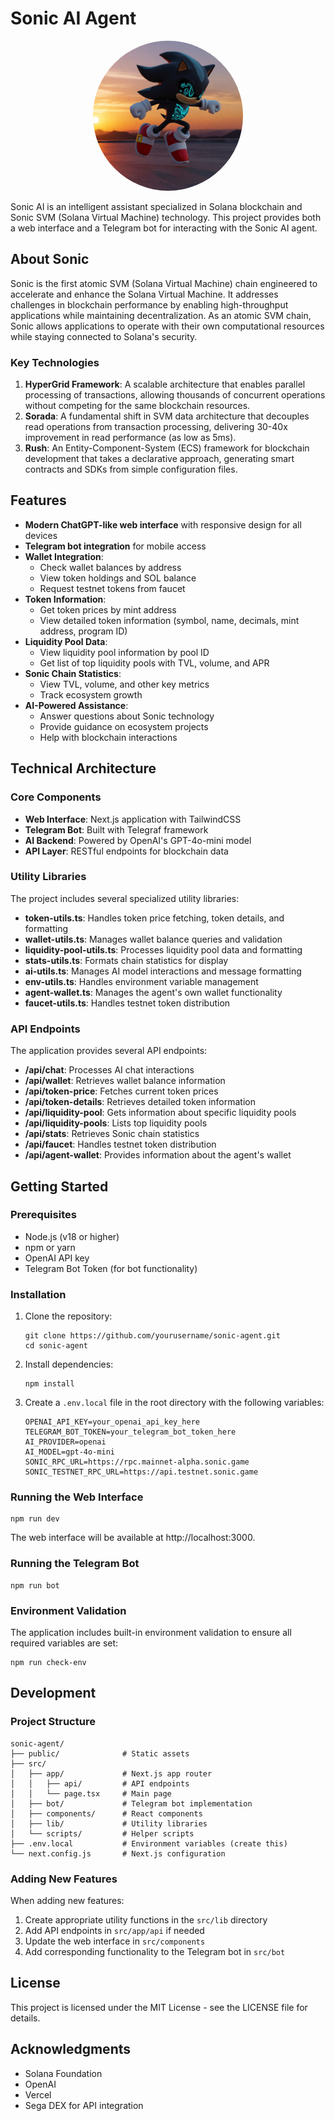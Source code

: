 # Sonic AI Agent

<div align="center">
  <img src="./public/logo.jpeg" alt="Sonic AI Logo" width="240" height="240" style="border-radius: 50%;">
</div>

Sonic AI is an intelligent assistant specialized in Solana blockchain and Sonic SVM (Solana Virtual Machine) technology. This project provides both a web interface and a Telegram bot for interacting with the Sonic AI agent.

## About Sonic

Sonic is the first atomic SVM (Solana Virtual Machine) chain engineered to accelerate and enhance the Solana Virtual Machine. It addresses challenges in blockchain performance by enabling high-throughput applications while maintaining decentralization. As an atomic SVM chain, Sonic allows applications to operate with their own computational resources while staying connected to Solana's security.

### Key Technologies

1. **HyperGrid Framework**: A scalable architecture that enables parallel processing of transactions, allowing thousands of concurrent operations without competing for the same blockchain resources.
2. **Sorada**: A fundamental shift in SVM data architecture that decouples read operations from transaction processing, delivering 30-40x improvement in read performance (as low as 5ms).
3. **Rush**: An Entity-Component-System (ECS) framework for blockchain development that takes a declarative approach, generating smart contracts and SDKs from simple configuration files.

## Features

- **Modern ChatGPT-like web interface** with responsive design for all devices
- **Telegram bot integration** for mobile access
- **Wallet Integration**:
  - Check wallet balances by address
  - View token holdings and SOL balance
  - Request testnet tokens from faucet
- **Token Information**:
  - Get token prices by mint address
  - View detailed token information (symbol, name, decimals, mint address, program ID)
- **Liquidity Pool Data**:
  - View liquidity pool information by pool ID
  - Get list of top liquidity pools with TVL, volume, and APR
- **Sonic Chain Statistics**:
  - View TVL, volume, and other key metrics
  - Track ecosystem growth
- **AI-Powered Assistance**:
  - Answer questions about Sonic technology
  - Provide guidance on ecosystem projects
  - Help with blockchain interactions

## Technical Architecture

### Core Components

- **Web Interface**: Next.js application with TailwindCSS
- **Telegram Bot**: Built with Telegraf framework
- **AI Backend**: Powered by OpenAI's GPT-4o-mini model
- **API Layer**: RESTful endpoints for blockchain data

### Utility Libraries

The project includes several specialized utility libraries:

- **token-utils.ts**: Handles token price fetching, token details, and formatting
- **wallet-utils.ts**: Manages wallet balance queries and validation
- **liquidity-pool-utils.ts**: Processes liquidity pool data and formatting
- **stats-utils.ts**: Formats chain statistics for display
- **ai-utils.ts**: Manages AI model interactions and message formatting
- **env-utils.ts**: Handles environment variable management
- **agent-wallet.ts**: Manages the agent's own wallet functionality
- **faucet-utils.ts**: Handles testnet token distribution

### API Endpoints

The application provides several API endpoints:

- **/api/chat**: Processes AI chat interactions
- **/api/wallet**: Retrieves wallet balance information
- **/api/token-price**: Fetches current token prices
- **/api/token-details**: Retrieves detailed token information
- **/api/liquidity-pool**: Gets information about specific liquidity pools
- **/api/liquidity-pools**: Lists top liquidity pools
- **/api/stats**: Retrieves Sonic chain statistics
- **/api/faucet**: Handles testnet token distribution
- **/api/agent-wallet**: Provides information about the agent's wallet

## Getting Started

### Prerequisites

- Node.js (v18 or higher)
- npm or yarn
- OpenAI API key
- Telegram Bot Token (for bot functionality)

### Installation

1. Clone the repository:
   ```
   git clone https://github.com/yourusername/sonic-agent.git
   cd sonic-agent
   ```

2. Install dependencies:
   ```
   npm install
   ```

3. Create a `.env.local` file in the root directory with the following variables:
   ```
   OPENAI_API_KEY=your_openai_api_key_here
   TELEGRAM_BOT_TOKEN=your_telegram_bot_token_here
   AI_PROVIDER=openai
   AI_MODEL=gpt-4o-mini
   SONIC_RPC_URL=https://rpc.mainnet-alpha.sonic.game
   SONIC_TESTNET_RPC_URL=https://api.testnet.sonic.game
   ```

### Running the Web Interface

```
npm run dev
```

The web interface will be available at http://localhost:3000.

### Running the Telegram Bot

```
npm run bot
```

### Environment Validation

The application includes built-in environment validation to ensure all required variables are set:

```
npm run check-env
```

## Development

### Project Structure

```
sonic-agent/
├── public/              # Static assets
├── src/
│   ├── app/             # Next.js app router
│   │   ├── api/         # API endpoints
│   │   └── page.tsx     # Main page
│   ├── bot/             # Telegram bot implementation
│   ├── components/      # React components
│   ├── lib/             # Utility libraries
│   └── scripts/         # Helper scripts
├── .env.local           # Environment variables (create this)
└── next.config.js       # Next.js configuration
```

### Adding New Features

When adding new features:

1. Create appropriate utility functions in the `src/lib` directory
2. Add API endpoints in `src/app/api` if needed
3. Update the web interface in `src/components`
4. Add corresponding functionality to the Telegram bot in `src/bot`

## License

This project is licensed under the MIT License - see the LICENSE file for details.

## Acknowledgments

- Solana Foundation
- OpenAI
- Vercel
- Sega DEX for API integration
